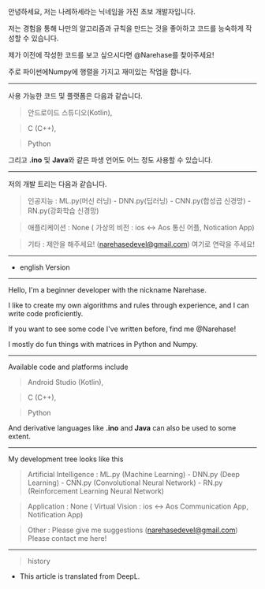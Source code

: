 

안녕하세요, 저는 나레하세라는 닉네임을 가진 초보 개발자입니다.

저는 경험을 통해 나만의 알고리즘과 규칙을 만드는 것을 좋아하고 코드를 능숙하게 작성할 수 있습니다.

제가 이전에 작성한 코드를 보고 싶으시다면 @Narehase를 찾아주세요!

주로 파이썬에Numpy에 행렬을 가지고 재미있는 작업을 합니다.

---


사용 가능한 코드 및 플랫폼은 다음과 같습니다. 

> 안드로이드 스튜디오(Kotlin),

> C (C++),

> Python 

그리고 **.ino** 및 **Java**와 같은 파생 언어도 어느 정도 사용할 수 있습니다.

---

저의 개발 트리는 다음과 같습니다.

> 인공지능 : ML.py(머신 러닝) - DNN.py(딥러닝) - CNN.py(합성곱 신경망) - RN.py(강화학습 신경망)

> 애플리케이션 : None ( 가상의 비전 : ios <-> Aos 통신 어플, Notication App)

> 기타 : 제안을 해주세요! (narehasedevel@gmail.com) 여기로 연락을 주세요!

---





- english Version
---
Hello, I'm a beginner developer with the nickname Narehase.

I like to create my own algorithms and rules through experience, and I can write code proficiently.

If you want to see some code I've written before, find me @Narehase!

I mostly do fun things with matrices in Python and Numpy.

---


Available code and platforms include 

> Android Studio (Kotlin),

> C (C++),

> Python 

And derivative languages like **.ino** and **Java** can also be used to some extent.

---

My development tree looks like this

> Artificial Intelligence : ML.py (Machine Learning) - DNN.py (Deep Learning) - CNN.py (Convolutional Neural Network) - RN.py (Reinforcement Learning Neural Network)

> Application : None ( Virtual Vision : ios <-> Aos Communication App, Notification App)

> Other : Please give me suggestions (narehasedevel@gmail.com) Please contact me here!

--- 
> history
- This article is translated from DeepL.
